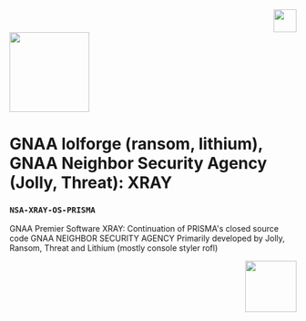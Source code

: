 <div align="right">
<img src="https://gnaa.world/assets/gnaa%20trademark.png" height=40>
</div>
<img src="https://cdn.discordapp.com/attachments/1098145857796317225/1098169881184182363/LOLFORGE.png" height=140>

# GNAA lolforge (ransom, lithium), GNAA Neighbor Security Agency (Jolly, Threat): XRAY
### `NSA-XRAY-OS-PRISMA`
GNAA Premier Software XRAY: Continuation of PRISMA's closed source code
GNAA NEIGHBOR SECURITY AGENCY
Primarily developed by Jolly, Ransom, Threat and Lithium (mostly console styler rofl)
<div align="right">
    <a href="https://gnaa.world" target="_blank">
<img src="https://files.catbox.moe/cty5nj.svg" height=90> 
    </a>
</div>
